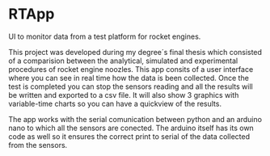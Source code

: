 # RTApp
UI to monitor data from a test platform for rocket engines.

This project was developed during my degree´s final thesis which consisted of a comparision between the analytical, simulated and experimental procedures of rocket engine noozles. This app consits of a user interface where you can see in real time how the data is been collected. Once the test is completed you can stop the sensors reading and all the results will be written and exported to a csv file. It will also show 3 graphics with variable-time charts so you can have a quickview of the results. 

The app works with the serial comunication between python and an arduino nano to which all the sensors are conected. The arduino itself has its own code as well so it ensures the correct print to serial of the data collected from the sensors.
